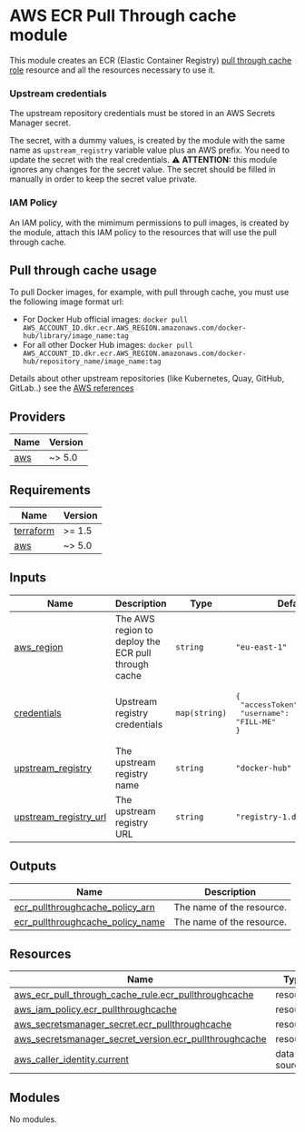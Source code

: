 # AWS ECR Pull Through cache module

This module creates an ECR (Elastic Container Registry) [pull through cache role](https://docs.aws.amazon.com/AmazonECR/latest/userguide/pull-through-cache-creating-rule.html) resource and all the resources necessary to use it.
### Upstream credentials

The upstream repository credentials must be stored in an AWS Secrets Manager secret.

The secret, with a dummy values, is created by the module with the same name as `upstream_registry` variable value plus an AWS prefix. You need to update the secret with the real credentials. :warning: **ATTENTION:** this module ignores any changes for the secret value. The secret should be filled in manually in order to keep the secret value private.


### IAM Policy

An IAM policy, with the mimimum permissions to pull images, is created by the module, attach this IAM policy to the resources that will use the pull through cache.


## Pull through cache usage

To pull Docker images, for example,  with pull through cache, you must use the following image format url:

- For Docker Hub official images: `docker pull AWS_ACCOUNT_ID.dkr.ecr.AWS_REGION.amazonaws.com/docker-hub/library/image_name:tag`
- For all other Docker Hub images: `docker pull AWS_ACCOUNT_ID.dkr.ecr.AWS_REGION.amazonaws.com/docker-hub/repository_name/image_name:tag`

Details about other upstream repositories (like Kubernetes, Quay, GitHub, GitLab..) see the [AWS references](https://docs.aws.amazon.com/AmazonECR/latest/userguide/pull-through-cache-working-pulling.html)


<!-- BEGIN_TF_DOCS -->
## Providers

| Name | Version |
|------|---------|
| <a name="provider_aws"></a> [aws](#provider\_aws) | ~> 5.0 |

## Requirements

| Name | Version |
|------|---------|
| <a name="requirement_terraform"></a> [terraform](#requirement\_terraform) | >= 1.5 |
| <a name="requirement_aws"></a> [aws](#requirement\_aws) | ~> 5.0 |

## Inputs

| Name | Description | Type | Default | Required |
|------|-------------|------|---------|:--------:|
| <a name="input_aws_region"></a> [aws\_region](#input\_aws\_region) | The AWS region to deploy the ECR pull through cache | `string` | `"eu-east-1"` | no |
| <a name="input_credentials"></a> [credentials](#input\_credentials) | Upstream registry credentials | `map(string)` | <pre>{<br/>  "accessToken": "FILL-ME",<br/>  "username": "FILL-ME"<br/>}</pre> | no |
| <a name="input_upstream_registry"></a> [upstream\_registry](#input\_upstream\_registry) | The upstream registry name | `string` | `"docker-hub"` | no |
| <a name="input_upstream_registry_url"></a> [upstream\_registry\_url](#input\_upstream\_registry\_url) | The upstream registry URL | `string` | `"registry-1.docker.io"` | no |

## Outputs

| Name | Description |
|------|-------------|
| <a name="output_ecr_pullthroughcache_policy_arn"></a> [ecr\_pullthroughcache\_policy\_arn](#output\_ecr\_pullthroughcache\_policy\_arn) | The name of the resource. |
| <a name="output_ecr_pullthroughcache_policy_name"></a> [ecr\_pullthroughcache\_policy\_name](#output\_ecr\_pullthroughcache\_policy\_name) | The name of the resource. |

## Resources

| Name | Type |
|------|------|
| [aws_ecr_pull_through_cache_rule.ecr_pullthroughcache](https://registry.terraform.io/providers/hashicorp/aws/latest/docs/resources/ecr_pull_through_cache_rule) | resource |
| [aws_iam_policy.ecr_pullthroughcache](https://registry.terraform.io/providers/hashicorp/aws/latest/docs/resources/iam_policy) | resource |
| [aws_secretsmanager_secret.ecr_pullthroughcache](https://registry.terraform.io/providers/hashicorp/aws/latest/docs/resources/secretsmanager_secret) | resource |
| [aws_secretsmanager_secret_version.ecr_pullthroughcache](https://registry.terraform.io/providers/hashicorp/aws/latest/docs/resources/secretsmanager_secret_version) | resource |
| [aws_caller_identity.current](https://registry.terraform.io/providers/hashicorp/aws/latest/docs/data-sources/caller_identity) | data source |

## Modules

No modules.

<!-- END_TF_DOCS -->

